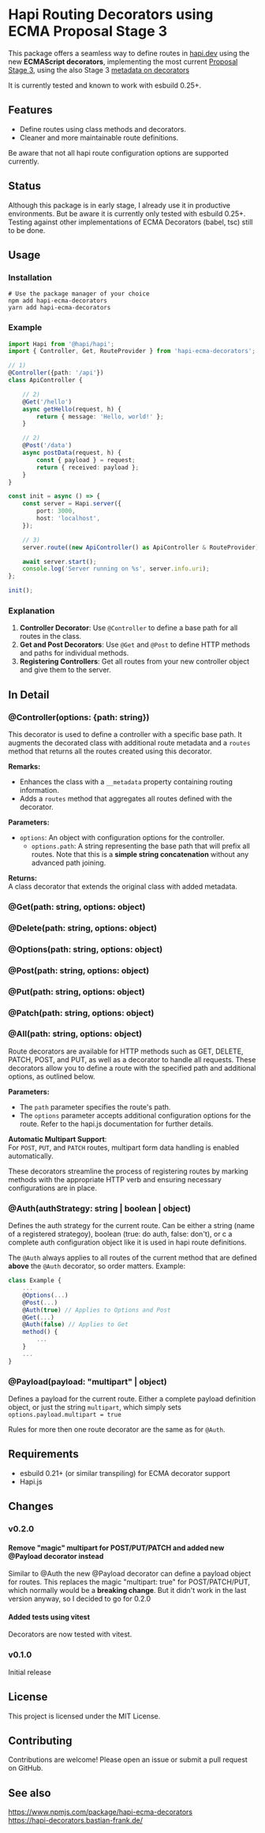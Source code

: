 # Hapi Routing Decorators using ECMA Proposal Stage 3

This package offers a seamless way to define routes in [hapi.dev](https://hapi.dev) using the new **ECMAScript decorators**, implementing the most current [Proposal Stage 3](https://github.com/tc39/proposal-decorators), using the also Stage 3 [metadata on decorators](https://github.com/tc39/proposal-decorator-metadata)

It is currently tested and known to work with esbuild 0.25+.

## Features

- Define routes using class methods and decorators.
- Cleaner and more maintainable route definitions.

Be aware that not all hapi route configuration options are supported currently.

## Status

Although this package is in early stage, I already use it in productive environments. But be aware it is currently only tested with esbuild 0.25+. Testing against other implementations of ECMA Decorators (babel, tsc) still to be done.

## Usage

### Installation

```shell
# Use the package manager of your choice
npm add hapi-ecma-decorators
yarn add hapi-ecma-decorators
```

### Example

```typescript
import Hapi from '@hapi/hapi';
import { Controller, Get, RouteProvider } from 'hapi-ecma-decorators';

// 1)
@Controller({path: '/api'})
class ApiController {

    // 2)
    @Get('/hello')
    async getHello(request, h) {
        return { message: 'Hello, world!' };
    }

    // 2)
    @Post('/data')
    async postData(request, h) {
        const { payload } = request;
        return { received: payload };
    }
}

const init = async () => {
    const server = Hapi.server({
        port: 3000,
        host: 'localhost',
    });

    // 3)
    server.route((new ApiController() as ApiController & RouteProvider).routes());

    await server.start();
    console.log('Server running on %s', server.info.uri);
};

init();
```

### Explanation

1. **Controller Decorator**: Use `@Controller` to define a base path for all routes in the class.
2. **Get and Post Decorators**: Use `@Get` and `@Post` to define HTTP methods and paths for individual methods.
3. **Registering Controllers**: Get all routes from your new controller object and give them to the server. 

## In Detail

### @Controller(options: {path: string})

This decorator is used to define a controller with a specific base path. It augments the decorated class with additional route metadata and a `routes` method that returns all the routes created using this decorator.

**Remarks:**  
- Enhances the class with a `__metadata` property containing routing information.
- Adds a `routes` method that aggregates all routes defined with the decorator.

**Parameters:**  
- `options`: An object with configuration options for the controller.
    - `options.path`: A string representing the base path that will prefix all routes. Note that this is a **simple string concatenation** without any advanced path joining.

**Returns:**  
A class decorator that extends the original class with added metadata.

### @Get(path: string, options: object)
### @Delete(path: string, options: object)
### @Options(path: string, options: object)
### @Post(path: string, options: object)
### @Put(path: string, options: object)
### @Patch(path: string, options: object)
### @All(path: string, options: object)

Route decorators are available for HTTP methods such as GET, DELETE, PATCH, POST, and PUT, as well as a decorator to handle all requests. These decorators allow you to define a route with the specified path and additional options, as outlined below.

**Parameters:**  
- The `path` parameter specifies the route's path.
- The `options` parameter accepts additional configuration options for the route. Refer to the hapi.js documentation for further details.

**Automatic Multipart Support**:  
    For `POST`, `PUT`, and `PATCH` routes, multipart form data handling is enabled automatically.

These decorators streamline the process of registering routes by marking methods with the appropriate HTTP verb and ensuring necessary configurations are in place.

### @Auth(authStrategy: string | boolean | object)

Defines the auth strategy for the current route. Can be either a string (name of a registered strategoy), boolean (true: do auth, false: don't), or c a complete auth configuration object like it is used in hapi route definitions.

The `@Auth` always applies to all routes of the current method that are defined **above** the `@Auth` decorator, so order matters. Example:

```javascript
class Example {
    ...
    @Options(...)
    @Post(...)
    @Auth(true) // Applies to Options and Post
    @Get(...)
    @Auth(false) // Applies to Get
    method() {
        ...
    }
    ...
}
```

### @Payload(payload: "multipart" | object)

Defines a payload for the current route. Either a complete payload definition object, or just the string `multipart`, which simply sets `options.payload.multipart = true`

Rules for more then one route decorator are the same as for `@Auth`.

## Requirements

- esbuild 0.21+ (or similar transpiling) for ECMA decorator support
- Hapi.js

## Changes

### v0.2.0

#### Remove "magic" multipart for POST/PUT/PATCH and added new @Payload decorator instead

Similar to @Auth the new @Payload decorator can define a payload object for routes. This replaces the magic "multipart: true" for POST/PATCH/PUT, which normally would be a **breaking change**. But it didn't work in the last version anyway, so I decided to go for 0.2.0

#### Added tests using vitest

Decorators are now tested with vitest.

### v0.1.0

Initial release


## License

This project is licensed under the MIT License.

## Contributing

Contributions are welcome! Please open an issue or submit a pull request on GitHub.

## See also

https://www.npmjs.com/package/hapi-ecma-decorators  
https://hapi-decorators.bastian-frank.de/


